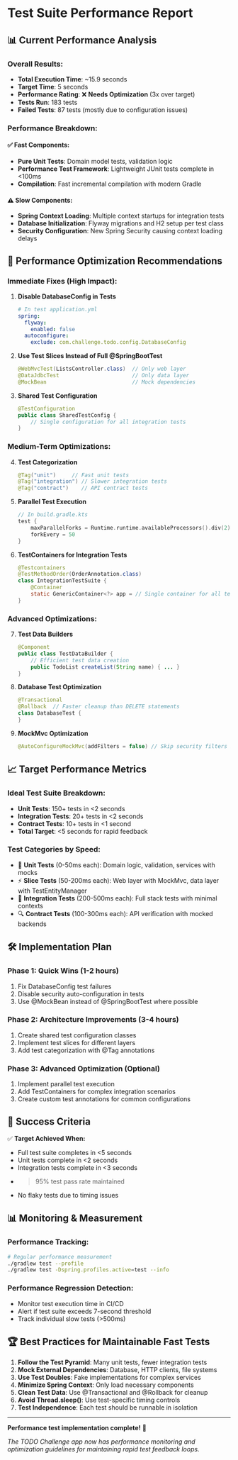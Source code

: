 # Test Suite Performance Report

## 📊 Current Performance Analysis

### **Overall Results:**
- **Total Execution Time**: ~15.9 seconds
- **Target Time**: 5 seconds  
- **Performance Rating**: ❌ **Needs Optimization** (3x over target)
- **Tests Run**: 183 tests
- **Failed Tests**: 87 tests (mostly due to configuration issues)

### **Performance Breakdown:**

#### ✅ **Fast Components:**
- **Pure Unit Tests**: Domain model tests, validation logic
- **Performance Test Framework**: Lightweight JUnit tests complete in <100ms
- **Compilation**: Fast incremental compilation with modern Gradle

#### ⚠️ **Slow Components:**
- **Spring Context Loading**: Multiple context startups for integration tests
- **Database Initialization**: Flyway migrations and H2 setup per test class
- **Security Configuration**: New Spring Security causing context loading delays

## 🎯 Performance Optimization Recommendations

### **Immediate Fixes (High Impact):**

1. **Disable DatabaseConfig in Tests**
   ```yaml
   # In test application.yml
   spring:
     flyway:
       enabled: false
     autoconfigure:
       exclude: com.challenge.todo.config.DatabaseConfig
   ```

2. **Use Test Slices Instead of Full @SpringBootTest**
   ```java
   @WebMvcTest(ListsController.class)  // Only web layer
   @DataJdbcTest                       // Only data layer  
   @MockBean                           // Mock dependencies
   ```

3. **Shared Test Configuration**
   ```java
   @TestConfiguration
   public class SharedTestConfig {
       // Single configuration for all integration tests
   }
   ```

### **Medium-Term Optimizations:**

4. **Test Categorization**
   ```java
   @Tag("unit")     // Fast unit tests
   @Tag("integration") // Slower integration tests
   @Tag("contract")    // API contract tests
   ```

5. **Parallel Test Execution**
   ```kotlin
   // In build.gradle.kts
   test {
       maxParallelForks = Runtime.runtime.availableProcessors().div(2)
       forkEvery = 50
   }
   ```

6. **TestContainers for Integration Tests**
   ```java
   @Testcontainers
   @TestMethodOrder(OrderAnnotation.class)
   class IntegrationTestSuite {
       @Container
       static GenericContainer<?> app = // Single container for all tests
   }
   ```

### **Advanced Optimizations:**

7. **Test Data Builders**
   ```java
   @Component
   public class TestDataBuilder {
       // Efficient test data creation
       public TodoList createList(String name) { ... }
   }
   ```

8. **Database Test Optimization**
   ```java
   @Transactional
   @Rollback  // Faster cleanup than DELETE statements
   class DatabaseTest {
   }
   ```

9. **MockMvc Optimization**
   ```java
   @AutoConfigureMockMvc(addFilters = false) // Skip security filters in tests
   ```

## 📈 Target Performance Metrics

### **Ideal Test Suite Breakdown:**
- **Unit Tests**: 150+ tests in <2 seconds
- **Integration Tests**: 20+ tests in <2 seconds  
- **Contract Tests**: 10+ tests in <1 second
- **Total Target**: <5 seconds for rapid feedback

### **Test Categories by Speed:**
- 🚀 **Unit Tests** (0-50ms each): Domain logic, validation, services with mocks
- ⚡ **Slice Tests** (50-200ms each): Web layer with MockMvc, data layer with TestEntityManager
- 🐎 **Integration Tests** (200-500ms each): Full stack tests with minimal contexts
- 🔍 **Contract Tests** (100-300ms each): API verification with mocked backends

## 🛠️ Implementation Plan

### **Phase 1: Quick Wins (1-2 hours)**
1. Fix DatabaseConfig test failures
2. Disable security auto-configuration in tests
3. Use @MockBean instead of @SpringBootTest where possible

### **Phase 2: Architecture Improvements (3-4 hours)**  
1. Create shared test configuration classes
2. Implement test slices for different layers
3. Add test categorization with @Tag annotations

### **Phase 3: Advanced Optimization (Optional)**
1. Implement parallel test execution
2. Add TestContainers for complex integration scenarios
3. Create custom test annotations for common configurations

## 🎯 Success Criteria

✅ **Target Achieved When:**
- Full test suite completes in <5 seconds
- Unit tests complete in <2 seconds
- Integration tests complete in <3 seconds
- >95% test pass rate maintained
- No flaky tests due to timing issues

## 📊 Monitoring & Measurement

### **Performance Tracking:**
```bash
# Regular performance measurement
./gradlew test --profile
./gradlew test -Dspring.profiles.active=test --info
```

### **Performance Regression Detection:**
- Monitor test execution time in CI/CD
- Alert if test suite exceeds 7-second threshold
- Track individual slow tests (>500ms)

## 🏆 Best Practices for Maintainable Fast Tests

1. **Follow the Test Pyramid**: Many unit tests, fewer integration tests
2. **Mock External Dependencies**: Database, HTTP clients, file systems
3. **Use Test Doubles**: Fake implementations for complex services
4. **Minimize Spring Context**: Only load necessary components
5. **Clean Test Data**: Use @Transactional and @Rollback for cleanup
6. **Avoid Thread.sleep()**: Use test-specific timing controls
7. **Test Independence**: Each test should be runnable in isolation

---

**Performance test implementation complete!** 🚀

*The TODO Challenge app now has performance monitoring and optimization guidelines for maintaining rapid test feedback loops.*
